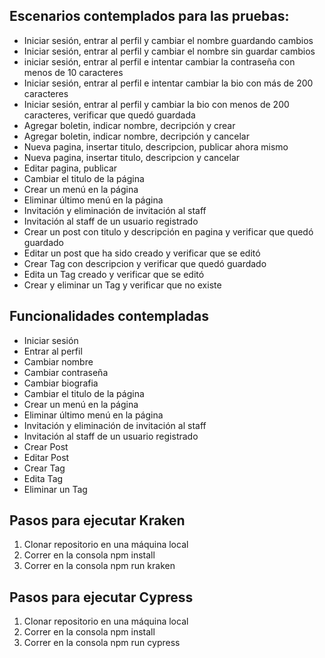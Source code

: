 ## Escenarios contemplados para las pruebas:
* Iniciar sesión, entrar al perfil y cambiar el nombre guardando cambios
* Iniciar sesión, entrar al perfil y cambiar el nombre sin guardar cambios
* iniciar sesión, entrar al perfil e intentar cambiar la contraseña con menos de 10 caracteres
* Iniciar sesión, entrar al perfil e intentar cambiar la bio con más de 200 caracteres
* Iniciar sesión, entrar al perfil y cambiar la bio con menos de 200 caracteres, verificar que quedó guardada
* Agregar boletin, indicar nombre, decripción y crear
* Agregar boletin, indicar nombre, decripción y cancelar
* Nueva pagina, insertar titulo, descripcion, publicar ahora mismo
* Nueva pagina, insertar titulo, descripcion y cancelar
* Editar pagina, publicar
* Cambiar el titulo de la página
* Crear un menú en la página
* Eliminar último menú en la página
* Invitación y eliminación de invitación al staff
* Invitación al staff de un usuario registrado
* Crear un post con titulo y descripción en pagina y verificar que quedó guardado
* Editar un post que ha sido creado y verificar que se editó
* Crear Tag con descripcion y verificar que quedó guardado
* Edita un Tag creado y verificar que se editó
* Crear y eliminar un Tag y verificar que no existe



## Funcionalidades contempladas
* Iniciar sesión
* Entrar al perfil
* Cambiar nombre 
* Cambiar contraseña
* Cambiar biografia
* Cambiar el titulo de la página
* Crear un menú en la página
* Eliminar último menú en la página
* Invitación y eliminación de invitación al staff
* Invitación al staff de un usuario registrado
* Crear Post
* Editar Post 
* Crear Tag
* Edita Tag
* Eliminar un Tag

## Pasos para ejecutar Kraken
1. Clonar repositorio en una máquina local
2. Correr en la consola npm install
3. Correr en la consola npm run kraken


## Pasos para ejecutar Cypress
1. Clonar repositorio en una máquina local
2. Correr en la consola npm install
3. Correr en la consola npm run cypress
